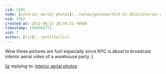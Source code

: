 ```yaml
---
cid: 1181
node: [interior aerial photos](../notes/gonzoearth/8-21-2012/interior-aerial-photos)
nid: 3352
created_at: 2012-08-21 20:59:31 +0000
timestamp: 1345582771
uid: 7
author: [liz](../profile/liz)
---
```


Wow these pictures are fun! especially since NYC is about to broadcast interior aerial video of a warehouse party :)

[liz](../profile/liz) replying to: [interior aerial photos](../notes/gonzoearth/8-21-2012/interior-aerial-photos)

